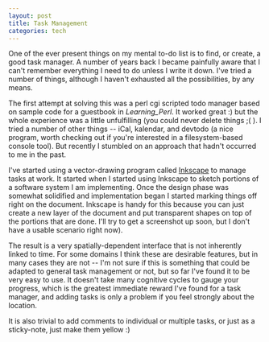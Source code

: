 ```yaml
--- 
layout: post
title: Task Management
categories: tech
---
```

One of the ever present things on my mental to-do list is to find, or create, a good task manager. A number of years back I became painfully aware that I can't remember everything I need to do unless I write it down. I've tried a number of things, although I haven't exhausted all the possibilities, by any means.

The first attempt at solving this was a perl cgi scripted todo manager based on sample code for a guestbook in _Learning_Perl_. It worked great :) but the whole experience was a little unfulfilling (you could never delete things ;( ). I tried a number of other things -- iCal, kalendar, and devtodo (a nice program, worth checking out if you're interested in a filesystem-based console tool). But recently I stumbled on an approach that hadn't occurred to me in the past.

I've started using a vector-drawing program called <a href="http://www.inkscape.org/">Inkscape</a> to manage tasks at work. It started when I started using Inkscape to sketch portions of a software system I am implementing. Once the design phase was somewhat solidified and implementation began I started marking things off right on the document. Inkscape is handy for this because you can just create a new layer of the document and put transparent shapes on top of the portions that are done. I'll try to get a screenshot up soon, but I don't have a usable scenario right now).

The result is a very spatially-dependent interface that is not inherently linked to time. For some domains I think these are desirable features, but in many cases they are not -- I'm not sure if this is something that could be adapted to general task management or not, but so far I've found it to be very easy to use. It doesn't take many cognitive cycles to gauge your progress, which is the greatest immediate reward I've found for a task manager, and adding tasks is only a problem if you feel strongly about the location.

It is also trivial to add comments to individual or multiple tasks, or just as a sticky-note, just make them yellow :)
